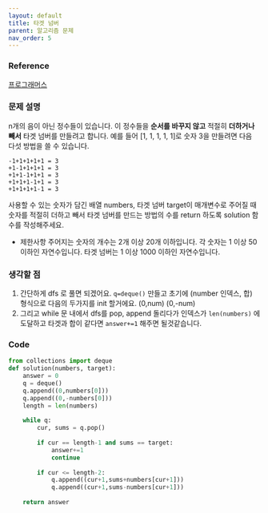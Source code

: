 ```yaml
---
layout: default
title: 타겟 넘버
parent: 알고리즘 문제
nav_order: 5
---
```


### Reference

[프로그래머스](https://school.programmers.co.kr/learn/courses/30/lessons/43165)


### 문제 설명

n개의 음이 아닌 정수들이 있습니다. 이 정수들을 **순서를 바꾸지 않고** 적절히 **더하거나 빼서** 타겟 넘버를 만들려고 합니다. 예를 들어 [1, 1, 1, 1, 1]로 숫자 3을 만들려면 다음 다섯 방법을 쓸 수 있습니다.

```
-1+1+1+1+1 = 3
+1-1+1+1+1 = 3
+1+1-1+1+1 = 3
+1+1+1-1+1 = 3
+1+1+1+1-1 = 3
```

사용할 수 있는 숫자가 담긴 배열 numbers, 타겟 넘버 target이 매개변수로 주어질 때 숫자를 적절히 더하고 빼서 타겟 넘버를 만드는 방법의 수를 return 하도록 solution 함수를 작성해주세요.

* 제한사항
주어지는 숫자의 개수는 2개 이상 20개 이하입니다.
각 숫자는 1 이상 50 이하인 자연수입니다.
타겟 넘버는 1 이상 1000 이하인 자연수입니다.

### 생각할 점
1. 간단하게 dfs 로 풀면 되겠어요. `q=deque()` 만들고  초기에 (number 인덱스, 합) 형식으로 다음의 두가지를 init 할거에요. (0,num) (0,-num)
2. 그리고 while 문 내에서 dfs를 pop, append 돌리다가 인덱스가 `len(numbers)` 에 도달하고 타겟과 합이 같다면 `answer+=1` 해주면 될것같습니다. 

### Code
```python
from collections import deque
def solution(numbers, target):
    answer = 0
    q = deque()
    q.append((0,numbers[0]))
    q.append((0,-numbers[0]))
    length = len(numbers)
    
    while q:
        cur, sums = q.pop()
        
        if cur == length-1 and sums == target:
            answer+=1
            continue
        
        if cur <= length-2:
            q.append((cur+1,sums+numbers[cur+1]))
            q.append((cur+1,sums-numbers[cur+1]))
    
    return answer
```